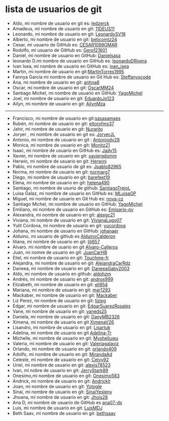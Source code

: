 # lista de usuarios de git


- Aldo, mi nombre de usuario en git es: [ledzerck](https://github.com/ledzerck)
- Amadeus, mi nombre de usuario en git: [11DEUS11](https://github.com/11DEUS11)
- Leonardo, mi nombre de usuario en git: [LeonardoSV18](https://github.com/LeonardoSV18)
- Alberto, mi nombre de usuario en git: [beticomtz24](https://github.com/beticomtz24)
- Cesar, mi usuario de GitHub es: [CESAR1098OMAR](https://github.com/CESAR1098OMAR)
- Rodolfo, mi usuario de GitHub es: [Gero121601](https://github.com/Gero121601)
- Daniel, mi nombre de usuario en GitHub: [Danielsasa](https://github.com/Danielsasa)
- leonardo D.mi nombre de usuario en GitHub es: [leonardoDRivera](https://github.com/leonardoDRivera)
- Ivan Isea, mi nombre de usuario en GitHub es: [ivan_isea](https://github.com/ivanisea1983)
- Martin, mi nombre de usuario en git:[MartinTorres1995](https://github.com/MartinTorres1995)
- Fannya Garcia mi nombre de usuario en Git Hub es: [Steffanyscode](https://github.com/Steffanyscode)
- Ana, mi nombre de usuario en git: [anhna8](https://github.com/anhna8)
- Oscar, mi nombre de usuario en git: [OscarMM24](https://github.com/OscarMM24)
- Santiago Michel, mi nombre de usuario en GitHub: [YagoMichel](https://github.com/YagoMichel)
- Joel, mi nombre de usuario en git: [EduardoJo123](https://github.com/EduardoJo123-d)
- Ailyn, mi nombre de usuario en git: [AilynMza](https://github.com/AilynMza)
---
- Francisco, mi nombre de usuario en git:[sasasamaes](https://github.com/sasasamaes)
- Rubén, mi nombre de usuario en git: [eltorofms37](https://github.com/Torofms37)
- Jahir, mi nombre de usuario en git: [Nurarito](https://github.com/Nurarito)
- Joryer , mi nombre de usuario en git es: [JoryerJL](https://github.com/JoryerJL)
- Antonio, mi nombre de usuario en git : [Antoniodv28](https://github.com/Antoniodv28)
- Monica, mi nombre de usuario en git: [Monitz21](https://github.com/Monitz21)
- Isaac, mi nombre de usuario en GitHub es: [Jady15](https://github.com/Jady15)
- Xavier, mi nombre de usuario en git: [xaviergdomm](https://github.com/xaviergdomm)
- Herwin, mi nombre de usuario en git: [Herwini](https://github.com/Herwini)
- Pablo, mi nombre de usuario de git es: [Jpablo82965](https://github.com/Jpablo82965)
- Norma, mi nombre de usuario en git: [normarg7](https://github.com/normarg7)
- Diego, mi nombre de usuario en git: [barefeet19](https://github.com/barefeet19)
- Elena, mi nombre de usuario en git: [helena490](https://github.com/helena490)
- Santiago, mi nombre de usurio de github: [SantiagoTrejoL](https://github.com/SantiagoTrejoL)
- Luisa Galaz, mi nombre de usuario en GitHub es: [MLuisaGP](https://github.com/MLuisaGP)
- Miguel, mi nombre de usuario en Git Hub es: [nova-cz](https://github.com/nova-cz)
- Santiago Michel, mi nombre de usuario en GitHub: [YagoMichel](https://github.com/YagoMichel)
- Emiliano, mi nombre de usuario en GitHub es: [Emisario-py](https://github.com/Emisario-py)
- Alexandra, mi nombre de usuario en git: [alexgc21](https://github.com/alexgc21)
- Viviana, mi nombre de usuario en git: [VivianaLugo07](https://github.com/VivianaLugo07)
- Yulit Cordova, mi nombre de usuario en git: [yucordova](https://github.com/yucordova)
- Johana, mi nombre de usuario en GitHub: [johanaer](https://github.com/johanaer)
- Alduino, mi usuario de github es [AlduinoCalderon](/https://github.com/AlduinoCalderon)
- liliana, mi nombre de usuario en git: [lili657](https:/github.com/lili657)
- Alvaro. mi nombre de uuario en git [Alvaro-Calleros](https://github.com/Alvaro-Calleros) 
- Juan, mi nomre de usuario en git: [JuanCarHB](https://github.com/JuanCarHB)
- Eliel, mi nombre de usuario en git: [Touchme-fr](https://github.com/Touchme-fr)
- Alejandra, mi nombre de usuario en git: [AlejandraCarRdz](https://github.com/AlejandraCarRdz) 
- Daneea, mi nombre de usuario en git: [DaneeaGaby2003](https://github.com/DaneeaGaby2003)
- Aldo, mi nombre de usuario en github: [aldohzm](https://github.com/aldohzm)
- Andrés, mi nombre de usuario en git: [androx999](https://github.com/androx999)
- Elizabeth, mi nombre de usuario en git: [eli954](https://github.com/eli954)
- Mariana, mi nombre de usuario en git: [mar1293](https://github.com/mar1293)
- Mackaber, mi nombre de usuario en git: [Mackaber](https://github.com/Mackaber)
- Liz Perez, mi nombre de usuario en git: [lizipg](https://github.com/lizipg)
- Edgar, mi nombre de usuario en git: [EdgarSuarezRosales](https://github.com/EdgarSuarezRosales)
- Vane, mi nombre de usuario en git: [vaneds25](https://github.com/vaneds25)
- Daniela, mi nombre de usuario en git: [DanyMB2326](https://github.com/DanyMB2326)
- Ximena, mi nombre de usuario en git [XimenaV26](https://github.com/XimenaV26)
- Lisandro, mi nombre de usuario en git: [Lisartuk](https://github.com/Lisartuk)
- Adelina, mi nombre de usuario en git [Adelina-Tr](https://github.com/Adelina-Tr)
- Michelle, mi nombre de usuario en git: [Myshelluwu](https://github.com/Myshelluwu)
- Valeria, mi nombre de usuario en git: [Valeriagalaviz](https://github.com/Valeriagalaviz)
- Orlando, mi nombre de usuario en git: [orlando409](https://github.com/orlando409)
- Adolfo, mi nombre de usuario en git: [MirandaAd](https://github.com/MirandaAd)
- Celeste, mi nombre de usuario en git: [Celvy92](https://github.com/Celvy92)
- Uriel, mi nombre de usuario en git: [alexis78523](https://github.com/alexis78523)
- Ivan, mi nobre de usuario en git: [JerryStark89](https://github.com/JerryStark89) 
- Onesimo,mi nombre de usuario en git: [Onesimo583](https://github.com/Onesimo583)
- Andrick, mi nombre de usuario en git: [Andricklr](https://github.com/Andricklr)
- Joan, mi nombre de usuario en git: [Yotogle](https://github.com/Yotogle) 
- Sinaí, mi nombre de usuario en git: [SinaiYesleny](https://github.com/SinaiYesleny)
- Jhoana, mi nombre de usuario en git: [Jhois28](https://github.com/Jhois28)
- Ana D, mi nombre de usuario de GitHub es [ana07-ds](https://github.com/ana07-ds)
- Luis, mi nombre de usuario en git: [LuisMDJ](https://github.com/LuisMDJ)
- Beth Saav, mi nombre de usuario en git: [bethsaav](https://github.com/bethsaav)
